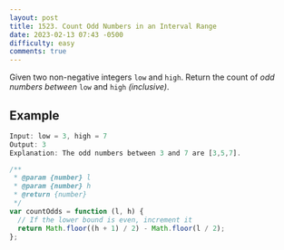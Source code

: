 ```yaml
---
layout: post
title: 1523. Count Odd Numbers in an Interval Range
date: 2023-02-13 07:43 -0500
difficulty: easy
comments: true
---
```


Given two non-negative integers `low` and `high`. Return the count of _odd numbers between_ `low` and `high` _(inclusive)_.

## Example

```javascript
Input: low = 3, high = 7
Output: 3
Explanation: The odd numbers between 3 and 7 are [3,5,7].
```

```javascript
/**
 * @param {number} l
 * @param {number} h
 * @return {number}
 */
var countOdds = function (l, h) {
  // If the lower bound is even, increment it
  return Math.floor((h + 1) / 2) - Math.floor(l / 2);
};
```
